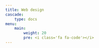 ```yaml
---
title: Web design
cascade:
    type: docs
menu:
    main:
        weight: 20
        pre: <i class='fa fa-code'></i>
---
```

